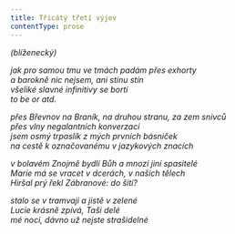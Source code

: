 ```yaml
---
title: Třicátý třetí výjev
contentType: prose
---
```


_(blíženecký)_

_jak pro samou tmu ve tmách padám přes exhorty  
a barokně _nic nejsem, ani stínu stín_  
všeliké slavné infinitivy se bortí  
_to be or_ atd._

_přes Břevnov na Braník, na druhou stranu, za zem snivců  
přes vlny negalantních konverzací  
jsem osmý trpaslík z mých prvních básniček  
na cestě k označovanému v jazykových znacích_

_v bolavém Znojmě bydlí Bůh a mnozí jiní spasitelé  
_Marie má se vracet_ v dcerách, v našich tělech  
Hiršal prý řekl Zábranové: _do šití?__

_stalo se v tramvaji a jistě v zelené  
Lucie krásně zpívá, _Taši delé_  
mé noci, dávno už nejste strašidelné_

